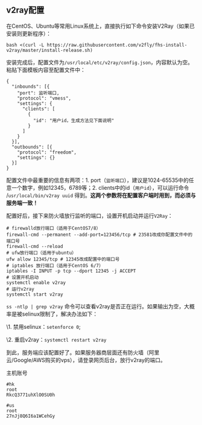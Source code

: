 ## v2ray配置

在CentOS、Ubuntu等常用Linux系统上，直接执行如下命令安装V2Ray（如果已安装则更新程序）：

```
bash <(curl -L https://raw.githubusercontent.com/v2fly/fhs-install-v2ray/master/install-release.sh)
```

安装完成后，配置文件为`/usr/local/etc/v2ray/config.json`，内容默认为空。粘贴下面模板内容至配置文件中：

```
{
  "inbounds": [{
    "port": 监听端口,
    "protocol": "vmess",
    "settings": {
      "clients": [
        {
          "id": "用户id，生成方法见下面说明"
        }
      ]
    }
  }],
  "outbounds": [{
    "protocol": "freedom",
    "settings": {}
  }]
}
```

配置文件中最重要的信息有两项：1. port（`监听端口`），建议是1024-65535中的任意一个数字，例如12345，6789等；2. clients中的id（`用户id`），可以运行命令 /`usr/local/bin/v2ray uuid` 得到。**这两个参数将在配置客户端时用到，而必须与服务端一致！**

配置好后，接下来防火墙放行监听的端口，设置开机启动并运行`V2Ray`：

```
# firewalld放行端口（适用于CentOS7/8）
firewall-cmd --permanent --add-port=123456/tcp # 23581改成你配置文件中的端口号
firewall-cmd --reload
# ufw放行端口（适用于ubuntu）
ufw allow 12345/tcp # 12345改成配置中的端口号
# iptables 放行端口（适用于CentOS 6/7）
iptables -I INPUT -p tcp --dport 12345 -j ACCEPT
# 设置开机启动
systemctl enable v2ray
# 运行v2ray
systemctl start v2ray
```

`ss -ntlp | grep v2ray` 命令可以查看v2ray是否正在运行。如果输出为空，大概率是被selinux限制了，解决办法如下：

\1. 禁用selinux：`setenforce 0`;

\2. 重启v2ray：`systemctl restart v2ray`

到此，服务端应该配置好了。如果服务器商层面还有防火墙（阿里云/Google/AWS购买的vps），请登录网页后台，放行v2ray的端口。





主机账号

```
#hk
root
RkcQ3771uhXlO0SU0h

#us
root
27nJj8Q6I6a1WCehGy
```

